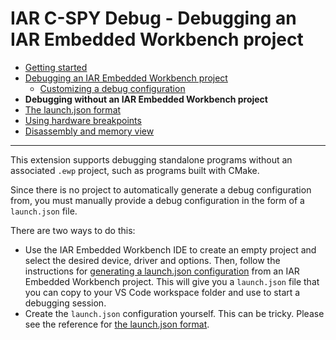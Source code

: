 # IAR C-SPY Debug - Debugging an IAR Embedded Workbench project

* [Getting started](README.md)
* [Debugging an IAR Embedded Workbench project](debugging-ewp.md)
	* [Customizing a debug configuration](debugging-ewp.md#customizing-a-debug-configuration)
* **Debugging without an IAR Embedded Workbench project**
* [The launch.json format](launch-json-format.md)
* [Using hardware breakpoints](hardware-breakpoints.md)
* [Disassembly and memory view](disassembly-memory-view.md)

---


This extension supports debugging standalone programs without an associated `.ewp` project, such as programs built with CMake.

Since there is no project to automatically generate a debug configuration from, you must manually provide a debug configuration
in the form of a `launch.json` file.

There are two ways to do this:
* Use the IAR Embedded Workbench IDE to create an empty project and select the desired device, driver and options.
Then, follow the instructions for [generating a launch.json configuration]() from an IAR Embedded Workbench project.
This will give you a `launch.json` file that you can copy to your VS Code workspace folder and use to start a debugging session.
* Create the `launch.json` configuration yourself. This can be tricky. Please see the reference for [the launch.json format]().
